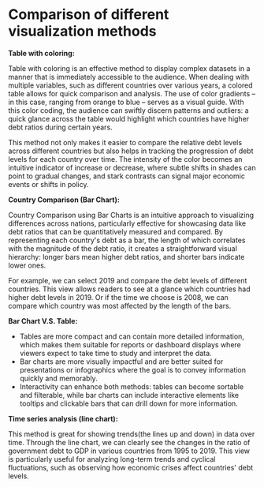 # Comparison of different visualization methods

**Table with coloring:**    

Table with coloring is an effective method to display complex datasets in a manner that is immediately accessible to the audience. When dealing with multiple variables, such as different countries over various years, a colored table allows for quick comparison and analysis. The use of color gradients – in this case, ranging from orange to blue – serves as a visual guide. With this color coding, the audience can swiftly discern patterns and outliers: a quick glance across the table would highlight which countries have higher debt ratios during certain years.      

This method not only makes it easier to compare the relative debt levels across different countries but also helps in tracking the progression of debt levels for each country over time. The intensity of the color becomes an intuitive indicator of increase or decrease, where subtle shifts in shades can point to gradual changes, and stark contrasts can signal major economic events or shifts in policy.      


**Country Comparison (Bar Chart):**     

Country Comparison using Bar Charts is an intuitive approach to visualizing differences across nations, particularly effective for showcasing data like debt ratios that can be quantitatively measured and compared. By representing each country's debt as a bar, the length of which correlates with the magnitude of the debt ratio, it creates a straightforward visual hierarchy: longer bars mean higher debt ratios, and shorter bars indicate lower ones.    

For example, we can select 2019 and compare the debt levels of different countries. This view allows readers to see at a glance which countries had higher debt levels in 2019. Or if the time we choose is 2008, we can compare which country was most affected by the length of the bars.       


**Bar Chart V.S. Table:**     

- Tables are more compact and can contain more detailed information, which makes them suitable for reports or dashboard displays where viewers expect to take time to study and interpret the data.
- Bar charts are more visually impactful and are better suited for presentations or infographics where the goal is to convey information quickly and memorably.
- Interactivity can enhance both methods: tables can become sortable and filterable, while bar charts can include interactive elements like tooltips and clickable bars that can drill down for more information.


**Time series analysis (line chart):**        

This method is great for showing trends(the lines up and down) in data over time. Through the line chart, we can clearly see the changes in the ratio of government debt to GDP in various countries from 1995 to 2019. This view is particularly useful for analyzing long-term trends and cyclical fluctuations, such as observing how economic crises affect countries' debt levels.      



